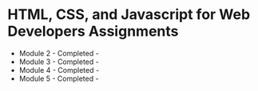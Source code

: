 # HTML, CSS, and Javascript for Web Developers Assignments
- Module 2 - Completed -
- Module 3 - Completed -
- Module 4 - Completed -
- Module 5 - Completed -
